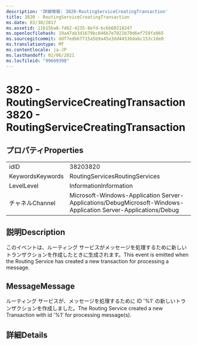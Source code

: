 ```yaml
---
description: '詳細情報: 3820-RoutingServiceCreatingTransaction'
title: 3820 - RoutingServiceCreatingTransaction
ms.date: 03/30/2017
ms.assetid: 11b15ba8-7d62-4235-8efd-bc6b60218247
ms.openlocfilehash: 19a47ab3d1679bc046b7e7021b70d6ef759fa965
ms.sourcegitcommit: ddf7edb67715a5b9a45e3dd44536dabc153c1de0
ms.translationtype: MT
ms.contentlocale: ja-JP
ms.lasthandoff: 02/06/2021
ms.locfileid: "99669398"
---
```

# <a name="3820---routingservicecreatingtransaction"></a><span data-ttu-id="d3a95-103">3820 - RoutingServiceCreatingTransaction</span><span class="sxs-lookup"><span data-stu-id="d3a95-103">3820 - RoutingServiceCreatingTransaction</span></span>

## <a name="properties"></a><span data-ttu-id="d3a95-104">プロパティ</span><span class="sxs-lookup"><span data-stu-id="d3a95-104">Properties</span></span>  
  
|||  
|-|-|  
|<span data-ttu-id="d3a95-105">id</span><span class="sxs-lookup"><span data-stu-id="d3a95-105">ID</span></span>|<span data-ttu-id="d3a95-106">3820</span><span class="sxs-lookup"><span data-stu-id="d3a95-106">3820</span></span>|  
|<span data-ttu-id="d3a95-107">Keywords</span><span class="sxs-lookup"><span data-stu-id="d3a95-107">Keywords</span></span>|<span data-ttu-id="d3a95-108">RoutingServices</span><span class="sxs-lookup"><span data-stu-id="d3a95-108">RoutingServices</span></span>|  
|<span data-ttu-id="d3a95-109">Level</span><span class="sxs-lookup"><span data-stu-id="d3a95-109">Level</span></span>|<span data-ttu-id="d3a95-110">Information</span><span class="sxs-lookup"><span data-stu-id="d3a95-110">Information</span></span>|  
|<span data-ttu-id="d3a95-111">チャネル</span><span class="sxs-lookup"><span data-stu-id="d3a95-111">Channel</span></span>|<span data-ttu-id="d3a95-112">Microsoft-Windows-Application Server-Applications/Debug</span><span class="sxs-lookup"><span data-stu-id="d3a95-112">Microsoft-Windows-Application Server-Applications/Debug</span></span>|  
  
## <a name="description"></a><span data-ttu-id="d3a95-113">説明</span><span class="sxs-lookup"><span data-stu-id="d3a95-113">Description</span></span>  

 <span data-ttu-id="d3a95-114">このイベントは、ルーティング サービスがメッセージを処理するために新しいトランザクションを作成したときに生成されます。</span><span class="sxs-lookup"><span data-stu-id="d3a95-114">This event is emitted when the Routing Service has created a new transaction for processing a message.</span></span>  
  
## <a name="message"></a><span data-ttu-id="d3a95-115">Message</span><span class="sxs-lookup"><span data-stu-id="d3a95-115">Message</span></span>  

 <span data-ttu-id="d3a95-116">ルーティング サービスが、メッセージを処理するために ID '%1' の新しいトランザクションを作成しました。</span><span class="sxs-lookup"><span data-stu-id="d3a95-116">The Routing Service created a new Transaction with id '%1' for processing message(s).</span></span>  
  
## <a name="details"></a><span data-ttu-id="d3a95-117">詳細</span><span class="sxs-lookup"><span data-stu-id="d3a95-117">Details</span></span>
